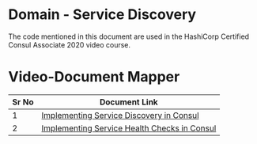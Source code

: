# Domain - Service Discovery

The code mentioned in this document are used in the HashiCorp Certified Consul Associate 2020 video course.

# Video-Document Mapper

| Sr No | Document Link                                        |
| ----- | ---------------------------------------------------- |
| 1     | [Implementing Service Discovery in Consul][plda]     |
| 2     | [Implementing Service Health Checks in Consul][pldb] |

[plda]: https://github.com/abhi15sep/Consul-Final/tree/master/Consul_Certification/hashicorp-certified-consul/domain-2-service-discovery/service-discovery.md
[pldb]: https://github.com/abhi15sep/Consul-Final/tree/master/Consul_Certification/hashicorp-certified-consul/domain-2-service-discovery/service-health-checks.md
